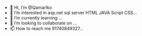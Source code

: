 - 👋 Hi, I’m @Qamarlko
- 👀 I’m interested in asp.net sql server HTML JAVA Script CSS...
- 🌱 I’m currently learning ...
- 💞️ I’m looking to collaborate on ...
- 📫 How to reach me 91740849327...

<!---
Qamarlko/Qamarlko is a ✨ special ✨ repository because its `README.md` (this file) appears on your GitHub profile.
You can click the Preview link to take a look at your changes.
--->
